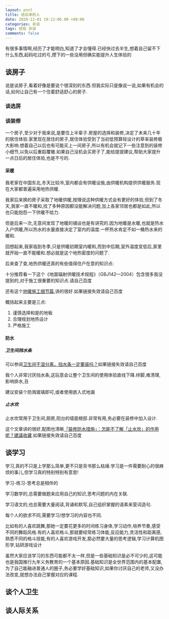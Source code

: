 ```yaml
---
layout: post
title: 给后来的人
date: 2020-12-01 19:12:06.00 +08:00
categories: 杂谈
tags: 经验 杂谈
comments: false
---
```


有很多事情啊,经历了才能明白,知道了才会懂得.已经快过去半生,想着自己留不下什么东西,起码吃过的亏,攒下的一些没用但确实能提升人生体验的

## 谈房子

说是谈房子,看着好像是要说个很深刻的东西.但我实际只是像说一说,如果有机会的话,如何让自己有一个住着舒适舒心的房子.

### 谈选房



### 谈装修

一个房子,至少对于我来说,是要住上半辈子.房屋的选择和装修,决定了未来几十年的居住体验.家里现在居住的房子,居住体验受到了当初低预算轻设计的草率装修极大影响.想着自己以后也有可能买上一间房子,所以有机会就记下一些注意到的装修小细节,以免以后重蹈覆辙.如果自己没机会买房子了,能给提提建议,帮助大家提升一点日后的居住体验,也是不亏的.

#### 采暖

我老家在中国东北,冬天比较冷,室内都会有供暖设施,由供暖机构提供供暖服务.现在大家都普遍采用地热供暖.

我家后来换的房子采取了地暖供暖,按理说这种供暖方式会有更好的体验,但到了冬天,我家一直不暖和,找了多种原因都没能解决问题,加上各家邻居也都是如此,所以也只能抱怨一下供暖不给力.

但是后来一次,无意间发现了地暖的铺设也是有讲究的.因为地暖是水暖,也就是热水入户供暖,所以热水的水量直接决定了室内的温度.一杯热水肯定不如一桶热水来的暖和.

回想起来,我家临到冬季,只是供暖初期室内暖和,而到中后期,室外温度变低后,家里就开始一直不能暖和.想必就是这个地热密度的问题了.

后来查了查,地热供暖还真的有些值得住户在意的知识点:

十分推荐看一下这个《地面辐射供暖技术规程》（GBJ142—2004）包含很多我没提到的,对于施工很重要的知识点.请自己百度

还有这个[地暖施工细节篇](https://zhuanlan.zhihu.com/p/80109578),讲的很好.如果链接失效请自己百度

概括起来主要是三点:

1. 谨慎选择和是的地板
1. 合理规划地热设计
1. 严格施工

#### 防水

##### 卫生间挡水条

可以参阅[卫生间干湿分离，挡水条一定要装吗？](https://zhuanlan.zhihu.com/p/33307698)如果链接失效请自己百度

我个人非常讨厌挡水条,这玩意会让整个卫生间的使用体验直线下降.绊脚,难清理,影响排水,丑

建议安装个防溅玻璃即可,或者使用嵌入式地漏

##### 止水坎

止水坎常用于卫生间,厨房,阳台的墙面根部.非常有用,务必要在装修中加入设计.

这个文章讲的很好,配图也清晰[「裝修防水措施」：怎能不了解「止水坎」的作用呢？建議收藏](https://kknews.cc/zh-hk/home/b8kx6om.html).如果链接失效请自己百度

## 谈学习

学习,真的不只是上学那么简单,更不只是背书那么枯燥.学习是一件需要耐心的很麻烦的事儿,但学习真的特别特别有意思!

学习-练习-思考总是相伴的

学习数学的,总需要做题来应用自己的知识,思考问题的内在关联.

学习语文的,也总需要大量阅读,背诵和默写,自己组织掌握的语素来营词造句.

每个人的欲求不同,需要学习/想学习的内容也不同.

比如有的人喜欢跳舞,那她一定要花更多的时间练习身体,学习动作,培养节奏,感受不同的舞蹈风格.有的人喜欢格斗,那就要经常练习体能,反应能力,灵活性和距离感,熟悉不同的格斗技能,有的人喜欢游戏开发,那必然要大量的思考逻辑,学习计算机图形学,钻研游戏设计

虽然大家应该学习的东西可能都不太一样,但是一些基础知识是必不可少的,这可能也是我国推行九年义务教育的一个基本原因.基础知识是全世界范围内的基本配置,为了自己能融进普通人的圈子,务必要学好基础知识,如果你讨厌自己的老师,又没办法改变,就想办法自己掌握对应的课程.

## 谈个人卫生



## 谈人际关系

